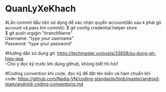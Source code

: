 # QuanLyXeKhach

#Lần commit đầu tiên sử dụng để xác nhận quyền account(lần sau k phải gõ account và pass khi commit):
$ git config credential.helper store <br/>
$ git push orgigin "branchName" <br/>
Username: "type your username" <br/>
Password: "type your password"

#Hướng dẫn sử dụng git: 
https://techmaster.vn/posts/33658/su-dung-git-hieu-qua  <br/>
-Chú ý đọc kỹ trước khi dùng github, không biết thì hỏi!  <br/>

#Coding convention khi code, đọc kỹ để đặt tên biến và hàm chuẩn khi code: 
https://github.com/Nadia-VN/coding-standards/blob/master/android-team/android-coding-conventions.md


